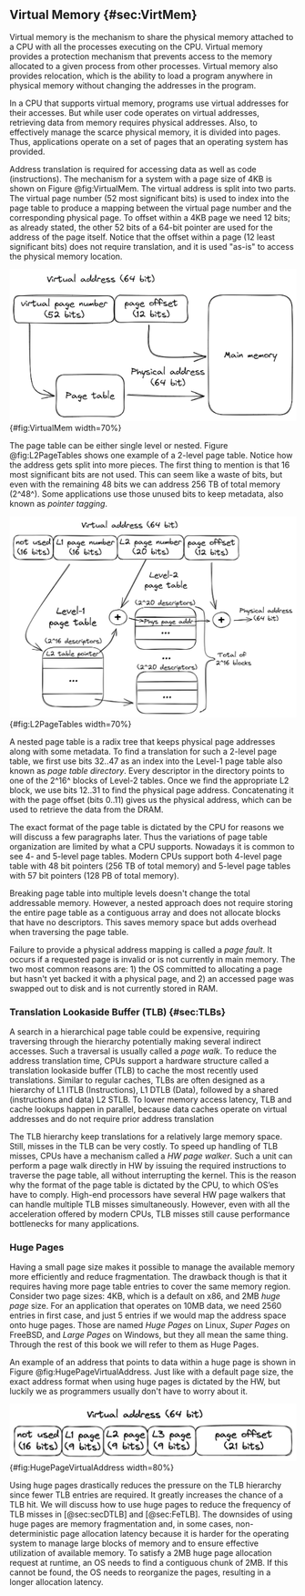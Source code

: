 ## Virtual Memory {#sec:VirtMem}

Virtual memory is the mechanism to share the physical memory attached to a CPU with all the processes executing on the CPU. Virtual memory provides a protection mechanism that prevents access to the memory allocated to a given process from other processes. Virtual memory also provides relocation, which is the ability to load a program anywhere in physical memory without changing the addresses in the program. 

In a CPU that supports virtual memory, programs use virtual addresses for their accesses. But while user code operates on virtual addresses, retrieving data from memory requires physical addresses. Also, to effectively manage the scarce physical memory, it is divided into pages. Thus, applications operate on a set of pages that an operating system has provided.

Address translation is required for accessing data as well as code (instructions). The mechanism for a system with a page size of 4KB is shown on Figure @fig:VirtualMem. The virtual address is split into two parts. The virtual page number (52 most significant bits) is used to index into the page table to produce a mapping between the virtual page number and the corresponding physical page. To offset within a 4KB page we need 12 bits; as already stated, the other 52 bits of a 64-bit pointer are used for the address of the page itself. Notice that the offset within a page (12 least significant bits) does not require translation, and it is used "as-is" to access the physical memory location.

![Virtual-to-physical address translation for 4KB pages.](../../img/uarch/VirtualMem.png){#fig:VirtualMem width=70%}

The page table can be either single level or nested. Figure @fig:L2PageTables shows one example of a 2-level page table. Notice how the address gets split into more pieces. The first thing to mention is that 16 most significant bits are not used. This can seem like a waste of bits, but even with the remaining 48 bits we can address 256 TB of total memory (2^48^). Some applications use those unused bits to keep metadata, also known as *pointer tagging*.

![Exmaple of a 2-level page table.](../../img/uarch/L2PageTables.png){#fig:L2PageTables width=70%}

A nested page table is a radix tree that keeps physical page addresses along with some metadata. To find a translation for such a 2-level page table, we first use bits 32..47 as an index into the Level-1 page table also known as *page table directory*. Every descriptor in the directory points to one of the 2^16^ blocks of Level-2 tables. Once we find the appropriate L2 block, we use bits 12..31 to find the physical page address. Concatenating it with the page offset (bits 0..11) gives us the physical address, which can be used to retrieve the data from the DRAM.

The exact format of the page table is dictated by the CPU for reasons we will discuss a few paragraphs later. Thus the variations of page table organization are limited by what a CPU supports. Nowadays it is common to see 4- and 5-level page tables. Modern CPUs support both 4-level page table with 48 bit pointers (256 TB of total memory) and 5-level page tables with 57 bit pointers (128 PB of total memory).

Breaking page table into multiple levels doesn't change the total addressable memory. However, a nested approach does not require storing the entire page table as a contiguous array and does not allocate blocks that have no descriptors. This saves memory space but adds overhead when traversing the page table.

Failure to provide a physical address mapping is called a *page fault*. It occurs if a requested page is invalid or is not currently in main memory. The two most common reasons are: 1) the OS committed to allocating a page but hasn't yet backed it with a physical page, and 2) an accessed page was swapped out to disk and is not currently stored in RAM.

### Translation Lookaside Buffer (TLB) {#sec:TLBs}

A search in a hierarchical page table could be expensive, requiring traversing through the hierarchy potentially making several indirect accesses. Such a traversal is usually called a *page walk*. To reduce the address translation time, CPUs support a hardware structure called a translation lookaside buffer (TLB) to cache the most recently used translations. Similar to regular caches, TLBs are often designed as a hierarchy of L1 ITLB (Instructions), L1 DTLB (Data), followed by a shared (instructions and data) L2 STLB. To lower memory access latency, TLB and cache lookups happen in parallel, because data caches operate on virtual addresses and do not require prior address translation

The TLB hierarchy keep translations for a relatively large memory space. Still, misses in the TLB can be very costly. To speed up handling of TLB misses, CPUs have a mechanism called a *HW page walker*. Such a unit can perform a page walk directly in HW by issuing the required instructions to traverse the page table, all without interrupting the kernel. This is the reason why the format of the page table is dictated by the CPU, to which OS’es have to comply. High-end processors have several HW page walkers that can handle multiple TLB misses simultaneously. However, even with all the acceleration offered by modern CPUs, TLB misses still cause performance bottlenecks for many applications.

### Huge Pages

Having a small page size makes it possible to manage the available memory more efficiently and reduce fragmentation. The drawback though is that it requires having more page table entries to cover the same memory region. Consider two page sizes: 4KB, which is a default on x86, and 2MB *huge page* size. For an application that operates on 10MB data, we need 2560 entries in first case, and just 5 entries if we would map the address space onto huge pages. Those are named *Huge Pages* on Linux, *Super Pages* on FreeBSD, and *Large Pages* on Windows, but they all mean the same thing. Through the rest of this book we will refer to them as Huge Pages.

An example of an address that points to data within a huge page is shown in Figure @fig:HugePageVirtualAddress. Just like with a default page size, the exact address format when using huge pages is dictated by the HW, but luckily we as programmers usually don't have to worry about it.

![Virtual address that points within a 2MB page.](../../img/uarch/HugePageVirtualAddress.png){#fig:HugePageVirtualAddress width=80%}

Using huge pages drastically reduces the pressure on the TLB hierarchy since fewer TLB entries are required. It greatly increases the chance of a TLB hit. We will discuss how to use huge pages to reduce the frequency of TLB misses in [@sec:secDTLB] and [@sec:FeTLB]. The downsides of using huge pages are memory fragmentation and, in some cases, non-deterministic page allocation latency because it is harder for the operating system to manage large blocks of memory and to ensure effective utilization of available memory. To satisfy a 2MB huge page allocation request at runtime, an OS needs to find a contiguous chunk of 2MB. If this cannot be found, the OS needs to reorganize the pages, resulting in a longer allocation latency.
